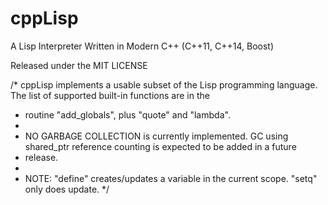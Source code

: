 # cppLisp
A Lisp Interpreter Written in Modern C++ (C++11, C++14, Boost)

Released under the MIT LICENSE

/* cppLisp implements a usable subset of the Lisp programming language. The list of supported built-in functions are in the
 * routine "add_globals", plus "quote" and "lambda".
 *
 * NO GARBAGE COLLECTION is currently implemented. GC using shared_ptr reference counting is expected to be added in a future
 * release.
 *
 * NOTE: "define" creates/updates a variable in the current scope. "setq" only does update.
 */
